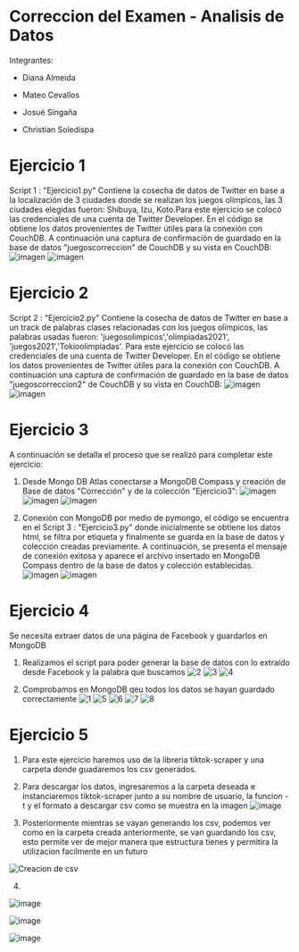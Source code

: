 # Correccion del Examen - Analisis de Datos
Integrantes: 

- Diana Almeida


- Mateo Cevallos


- Josué Singaña


- Christian Soledispa

# Ejercicio 1
Script 1 : "Ejercicio1.py" Contiene la cosecha de datos de Twitter en base a la localización de 3 ciudades donde se realizan los juegos olímpicos, las 3 ciudades elegidas fueron: Shibuya, Izu, Koto.Para este ejercicio se colocó las credenciales de una cuenta de Twitter Developer. En el código se obtiene los datos provenientes de Twitter útiles para la conexión con CouchDB.
A continuación una captura de confirmación de guardado en la base de datos "juegoscorreccion" de CouchDB y su vista en CouchDB: 
![imagen](https://user-images.githubusercontent.com/58041267/131422008-be485f8e-fcd5-491b-ba31-51291e358769.png)
![imagen](https://user-images.githubusercontent.com/58041267/131423123-21de1608-d843-4684-b32c-13806e504246.png)

# Ejercicio 2
Script 2 : "Ejercicio2.py" Contiene la cosecha de datos de Twitter en base a un track de palabras clases relacionadas con los juegos olímpicos, las palabras usadas fueron: 'juegosolimpicos','olimpiadas2021', 'juegos2021','Tokioolimpiadas'. Para este ejercicio se colocó las credenciales de una cuenta de Twitter Developer. En el código se obtiene los datos provenientes de Twitter útiles para la conexión con CouchDB.
A continuación una captura de confirmación de guardado en la base de datos "juegoscorreccion2" de CouchDB y su vista en CouchDB:
![imagen](https://user-images.githubusercontent.com/58041267/131424071-46e93ca4-c943-4d02-a007-68e44004a938.png)
![imagen](https://user-images.githubusercontent.com/58041267/131424613-e1b11846-4a10-4eea-8deb-c5dfbecec373.png)


# Ejercicio 3
A continuación se detalla el proceso que se realizó para completar este ejercicio:
1.  Desde Mongo DB Atlas conectarse a MongoDB Compass y creación de Base de datos "Corrección" y de la colección "Ejercicio3":
![imagen](https://user-images.githubusercontent.com/58041267/131428437-9706bc17-972a-41a0-ba2d-a378efb4cd7b.png)
![imagen](https://user-images.githubusercontent.com/58041267/131428772-25428b1f-6d27-469d-8ba4-43ae3dcd0274.png)
![imagen](https://user-images.githubusercontent.com/58041267/131429903-596a977a-b8fe-4548-b940-725fc775b470.png)

2. Conexión con MongoDB por medio de pymongo, el código se encuentra en el Script 3 : "Ejercicio3.py" donde inicialmente se obtiene los datos html, se filtra por etiqueta y finalmente se guarda en la base de datos y colección creadas previamente. A continuación, se presenta el mensaje de conexión exitosa y aparece el archivo insertado en MongoDB Compass dentro de la base de datos y colección establecidas.
![imagen](https://user-images.githubusercontent.com/58041267/131431688-74b767d0-6861-40da-9349-ce7c4a7631ae.png)
![imagen](https://user-images.githubusercontent.com/58041267/131432307-a6f44c74-e882-49bb-9add-552d7b5e5bff.png)

# Ejercicio 4
Se necesita extraer datos de una página de Facebook y guardarlos en MongoDB
1. Realizamos el script para poder generar la base de datos con lo extraído desde Facebook y la palabra que buscamos
![2](https://user-images.githubusercontent.com/85883884/131435545-3b404ec9-f2c6-4db1-9d06-ecd099842dd0.png)
![3](https://user-images.githubusercontent.com/85883884/131435554-7413751d-d64b-4c06-88b1-9276ba385454.png)
![4](https://user-images.githubusercontent.com/85883884/131435567-f586045c-aab6-40bf-8d24-a3f048170e93.png)

2. Comprobamos en MongoDB qeu todos los datos se hayan guardado correctamente
![1](https://user-images.githubusercontent.com/85883884/131435616-c4a68aee-7f64-48d5-afcf-ff6e9fa63f55.png)
![5](https://user-images.githubusercontent.com/85883884/131436278-2b04593d-1090-4104-a345-520a6fd3d2e9.png)
![6](https://user-images.githubusercontent.com/85883884/131436291-78fae731-fa09-493c-954c-5834251f0ef9.png)
![7](https://user-images.githubusercontent.com/85883884/131436303-a2c9845e-0bbc-4c89-8518-f3e365da6c46.png)
![8](https://user-images.githubusercontent.com/85883884/131436314-9be9ecc9-2517-4e0b-bf12-0847f9cc3839.png)

# Ejercicio 5

1. Para este ejercicio haremos uso de la libreria tiktok-scraper y una carpeta donde guadaremos los csv generados.
2. Para descargar los datos, ingresaremos a la carpeta deseada e instanciaremos tiktok-scraper junto a su nombre de usuario, la funcion -t y el formato a descargar csv como se muestra en la imagen
![image](https://user-images.githubusercontent.com/66786471/131437651-6482c32d-42e5-4d18-9532-5be4095cf315.png)


3. Posteriormente mientras se vayan generando los csv, podemos ver como en la carpeta creada anteriormente, se van guardando los csv, esto permite ver de mejor manera que estructura tienes y permitira la utilizacion facilmente en un futuro

  ![Creacion de csv](https://user-images.githubusercontent.com/65979995/131438713-f473a84f-ecab-4bef-b4e5-a24bfcb3dc85.PNG)

4. 
![image](https://user-images.githubusercontent.com/66786471/131439398-af1294fa-a330-4d4b-a150-194fe0589481.png)

![image](https://user-images.githubusercontent.com/66786471/131439642-b212023e-3545-4efe-967b-da5d6cb3f270.png)

![image](https://user-images.githubusercontent.com/66786471/131439896-8b685b19-eaa3-4283-8826-de0edca47db8.png)

